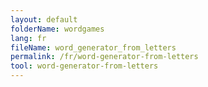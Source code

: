 ```yaml
---
layout: default
folderName: wordgames
lang: fr
fileName: word_generator_from_letters
permalink: /fr/word-generator-from-letters
tool: word-generator-from-letters
---
```

